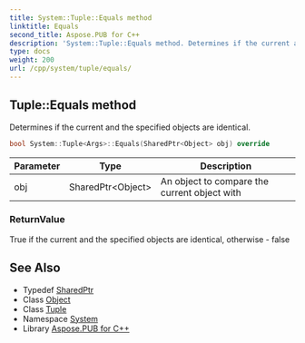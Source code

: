 ```yaml
---
title: System::Tuple::Equals method
linktitle: Equals
second_title: Aspose.PUB for C++
description: 'System::Tuple::Equals method. Determines if the current and the specified objects are identical in C++.'
type: docs
weight: 200
url: /cpp/system/tuple/equals/
---
```

## Tuple::Equals method


Determines if the current and the specified objects are identical.

```cpp
bool System::Tuple<Args>::Equals(SharedPtr<Object> obj) override
```


| Parameter | Type | Description |
| --- | --- | --- |
| obj | SharedPtr\<Object\> | An object to compare the current object with |

### ReturnValue

True if the current and the specified objects are identical, otherwise - false

## See Also

* Typedef [SharedPtr](../../sharedptr/)
* Class [Object](../../object/)
* Class [Tuple](../)
* Namespace [System](../../)
* Library [Aspose.PUB for C++](../../../)
